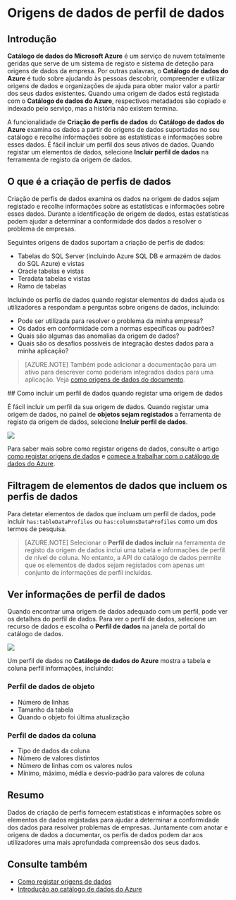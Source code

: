 <properties
    pageTitle="Como origens de dados de perfil de dados"
    description="Artigo sobre como utilizar realce como incluir os perfis de dados de tabela e coluna nível quando registar origens de dados no catálogo de dados do Azure e como utilizar os perfis de dados para compreender as origens de dados."
    services="data-catalog"
    documentationCenter=""
    authors="spelluru"
    manager="NA"
    editor=""
    tags=""/>
<tags
    ms.service="data-catalog"
    ms.devlang="NA"
    ms.topic="article"
    ms.tgt_pltfrm="NA"
    ms.workload="data-catalog"
    ms.date="09/13/2016"
    ms.author="spelluru"/>

# <a name="data-profile-data-sources"></a>Origens de dados de perfil de dados

## <a name="introduction"></a>Introdução

**Catálogo de dados do Microsoft Azure** é um serviço de nuvem totalmente geridas que serve de um sistema de registo e sistema de deteção para origens de dados da empresa. Por outras palavras, o **Catálogo de dados do Azure** é tudo sobre ajudando às pessoas descobrir, compreender e utilizar origens de dados e organizações de ajuda para obter maior valor a partir dos seus dados existentes. Quando uma origem de dados está registada com o **Catálogo de dados do Azure**, respectivos metadados são copiado e indexado pelo serviço, mas a história não existem termina.

A funcionalidade de **Criação de perfis de dados** do **Catálogo de dados do Azure** examina os dados a partir de origens de dados suportadas no seu catálogo e recolhe informações sobre as estatísticas e informações sobre esses dados. É fácil incluir um perfil dos seus ativos de dados. Quando registar um elementos de dados, selecione **Incluir perfil de dados** na ferramenta de registo da origem de dados.

## <a name="what-is-data-profiling"></a>O que é a criação de perfis de dados

Criação de perfis de dados examina os dados na origem de dados sejam registado e recolhe informações sobre as estatísticas e informações sobre esses dados. Durante a identificação de origem de dados, estas estatísticas podem ajudar a determinar a conformidade dos dados a resolver o problema de empresas.

<!-- In [How to discover data sources](data-catalog-how-to-discover.md), you learn about **Azure Data Catalog's** extensive search capabilities including searching for data assets that have a profile. See [How to include a data profile when registering a data source](#howto). -->

Seguintes origens de dados suportam a criação de perfis de dados:

- Tabelas do SQL Server (incluindo Azure SQL DB e armazém de dados do SQL Azure) e vistas
- Oracle tabelas e vistas
- Teradata tabelas e vistas
- Ramo de tabelas

Incluindo os perfis de dados quando registar elementos de dados ajuda os utilizadores a respondam a perguntas sobre origens de dados, incluindo:

-   Pode ser utilizada para resolver o problema da minha empresa?
-   Os dados em conformidade com a normas específicas ou padrões?
-   Quais são algumas das anomalias da origem de dados?
-   Quais são os desafios possíveis de integração destes dados para a minha aplicação?

> [AZURE.NOTE] Também pode adicionar a documentação para um ativo para descrever como poderiam integrados dados para uma aplicação. Veja [como origens de dados do documento](data-catalog-how-to-documentation.md).


<a name="howto"/>
## <a name="how-to-include-a-data-profile-when-registering-a-data-source"></a>Como incluir um perfil de dados quando registar uma origem de dados

É fácil incluir um perfil da sua origem de dados. Quando registar uma origem de dados, no painel de **objetos sejam registados** a ferramenta de registo da origem de dados, selecione **Incluir perfil de dados**.

![](media\data-catalog-data-profile\data-catalog-register-profile.png)

Para saber mais sobre como registar origens de dados, consulte o artigo [como registar origens de dados](data-catalog-how-to-register.md) e [comece a trabalhar com o catálogo de dados do Azure](data-catalog-get-started.md).


## <a name="filtering-on-data-assets-that-include-data-profiles"></a>Filtragem de elementos de dados que incluem os perfis de dados
Para detetar elementos de dados que incluam um perfil de dados, pode incluir `has:tableDataProfiles` ou `has:columnsDataProfiles` como um dos termos de pesquisa.

> [AZURE.NOTE] Selecionar o **Perfil de dados incluir** na ferramenta de registo da origem de dados inclui uma tabela e informações de perfil de nível de coluna. No entanto, a API do catálogo de dados permite que os elementos de dados sejam registados com apenas um conjunto de informações de perfil incluídas.

## <a name="viewing-data-profile-information"></a>Ver informações de perfil de dados

Quando encontrar uma origem de dados adequado com um perfil, pode ver os detalhes do perfil de dados. Para ver o perfil de dados, selecione um recurso de dados e escolha o **Perfil de dados** na janela de portal do catálogo de dados.

![](media\data-catalog-data-profile\data-catalog-view.png)

Um perfil de dados no **Catálogo de dados do Azure** mostra a tabela e coluna perfil informações, incluindo:

### <a name="object-data-profile"></a>Perfil de dados de objeto

-   Número de linhas
-   Tamanho da tabela
-   Quando o objeto foi última atualização

### <a name="column-data-profile"></a>Perfil de dados da coluna

- Tipo de dados da coluna
- Número de valores distintos
- Número de linhas com os valores nulos
- Mínimo, máximo, média e desvio-padrão para valores de coluna

## <a name="summary"></a>Resumo
Dados de criação de perfis fornecem estatísticas e informações sobre os elementos de dados registadas para ajudar a determinar a conformidade dos dados para resolver problemas de empresas. Juntamente com anotar e origens de dados a documentar, os perfis de dados podem dar aos utilizadores uma mais aprofundada compreensão dos seus dados.


## <a name="see-also"></a>Consulte também
-   [Como registar origens de dados](data-catalog-how-to-register.md)
-   [Introdução ao catálogo de dados do Azure](data-catalog-get-started.md)
